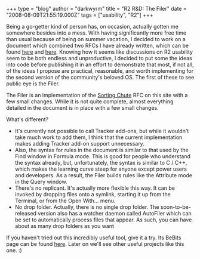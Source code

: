 +++
type = "blog"
author = "darkwyrm"
title = "R2 R&D: The Filer"
date = "2008-08-09T21:55:19.000Z"
tags = ["usability", "R2"]
+++

Being a go-getter kind of person has, on occasion, actually gotten me somewhere besides into a mess. With having significantly more free time than usual because of being on summer vacation, I decided to work on a document which combined two RFCs I have already written, which can be found <a href="/glass_elevator/rfc/one_desktop_to_rule_them_all_a_proposal_for_revisions_to_tracker">here</a> and <a href="/glass_elevator/rfc/3d_accelerated_haiku_desktop">here</a>. Knowing how it seems like discussions on R2 usability seem to be both endless and unproductive, I decided to put some the ideas into code before publishing it in an effort to demonstrate that most, if not all, of the ideas I propose are practical, reasonable, and worth implementing for the second version of the community's beloved OS. The first of these to see public eye is the Filer.
<P>
<!--more-->
The Filer is an implementation of the <a href="/glass_elevator/rfc/sorting_chute">Sorting Chute</a> RFC on this site with a few small changes. While it is not quite complete, almost everything detailed in the document is in place with a few small changes.
<P>
What's different?
<UL>
<LI>It's currently not possible to call Tracker add-ons, but while it wouldn't take much work to add them, I think that the current implementation makes adding Tracker add-on support unnecessary.</LI>

<LI>Also, the syntax for rules in the document is similar to that used by the Find window in Formula mode. This is good for people who understand the syntax already, but, unfortunately, the syntax is similar to C / C++, which makes the learning curve steep for anyone except power users and developers. As a result, the Filer builds rules like the Attribute mode in the Query window.</LI>

<LI>There's no replicant. It's actually more flexible this way. It can be invoked by dropping files onto a symlink, starting it up from the Terminal, or from the Open With... menu.</LI>

<LI>No drop folder. Actually, there is no single drop folder. The soon-to-be-released version also has a watcher daemon called AutoFiler which can be set to automatically process files that appear. As such, you can have about as many drop folders as you want</LI>

</UL>

If you haven't tried out this incredibly useful tool, give it a try. Its BeBits page can be found <a href="http://www.bebits.com/app/4567">here</a>. Later on we'll see other useful projects like this one. :)